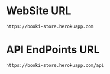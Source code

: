 # WebSite URL
    https://booki-store.herokuapp.com

# API EndPoints URL
    https://booki-store.herokuapp.com/api
